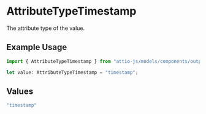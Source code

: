 # AttributeTypeTimestamp

The attribute type of the value.

## Example Usage

```typescript
import { AttributeTypeTimestamp } from "attio-js/models/components/outputvalue.js";

let value: AttributeTypeTimestamp = "timestamp";
```

## Values

```typescript
"timestamp"
```